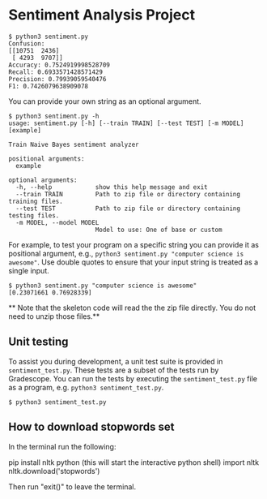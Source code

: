 # Sentiment Analysis Project

```
$ python3 sentiment.py 
Confusion: 
[[10751  2436]
 [ 4293  9707]]
Accuracy: 0.7524919998528709
Recall: 0.6933571428571429
Precision: 0.79939059540476
F1: 0.7426079638909078
```

You can provide your own string as an optional argument.

```
$ python3 sentiment.py -h
usage: sentiment.py [-h] [--train TRAIN] [--test TEST] [-m MODEL] [example]

Train Naive Bayes sentiment analyzer

positional arguments:
  example

optional arguments:
  -h, --help            show this help message and exit
  --train TRAIN         Path to zip file or directory containing training files.
  --test TEST           Path to zip file or directory containing testing files.
  -m MODEL, --model MODEL
                        Model to use: One of base or custom
```

For example, to test your program on a specific string you can provide it as positional argument, e.g., `python3 sentiment.py "computer science is awesome"`. Use double quotes to ensure that your input string is treated as a single input.

```
$ python3 sentiment.py "computer science is awesome"
[0.23071661 0.76928339]
```

** Note that the skeleton code will read the the zip file directly. You do not need to unzip those files.** 

## Unit testing

To assist you during development, a unit test suite is provided in `sentiment_test.py`. These tests are a subset of the tests run by Gradescope. You can run the tests by executing the `sentiment_test.py` file as a program, e.g. `python3 sentiment_test.py`. 

```
$ python3 sentiment_test.py
```

## How to download stopwords set
 
In the terminal run the following:

pip install nltk
python (this will start the interactive python shell)
import nltk
nltk.download('stopwords')


Then run "exit()" to leave the terminal.